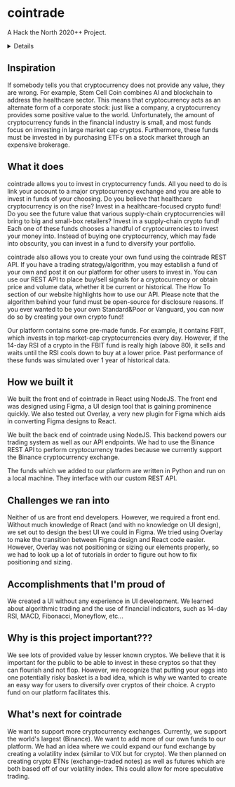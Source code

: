 # cointrade
A Hack the North 2020++ Project.

<details>
  <img src="static/funds" name="Fund List Page">
  <img src="static/fundview" name="Individual Fund Page">
</details>

## Inspiration
If somebody tells you that cryptocurrency does not provide any value, they are wrong. For example, Stem Cell Coin combines AI and blockchain to address the healthcare sector. This means that cryptocurrency acts as an alternate form of a corporate stock: just like a company, a cryptocurrency provides some positive value to the world. Unfortunately, the amount of cryptocurrency funds in the financial industry is small, and most funds focus on investing in large market cap cryptos. Furthermore, these funds must be invested in by purchasing ETFs on a stock market through an expensive brokerage.

## What it does
cointrade allows you to invest in cryptocurrency funds. All you need to do is link your account to a major cryptocurrency exchange and you are able to invest in funds of your choosing. Do you believe that healthcare cryptocurrency is on the rise? Invest in a healthcare-focused crypto fund! Do you see the future value that various supply-chain cryptocurrencies will bring to big and small-box retailers? Invest in a supply-chain crypto fund! Each one of these funds chooses a handful of cryptocurrencies to invest your money into. Instead of buying one cryptocurrency, which may fade into obscurity, you can invest in a fund to diversify your portfolio.

cointrade also allows you to create your own fund using the cointrade REST API. If you have a trading strategy/algorithm, you may establish a fund of your own and post it on our platform for other users to invest in. You can use our REST API to place buy/sell signals for a cryptocurrency or obtain price and volume data, whether it be current or historical. The How To section of our website highlights how to use our API. Please note that the algorithm behind your fund must be open-source for disclosure reasons. If you ever wanted to be your own Standard&Poor or Vanguard, you can now do so by creating your own crypto fund!

Our platform contains some pre-made funds. For example, it contains FBIT, which invests in top market-cap cryptocurrencies every day. However, if the 14-day RSI of a crypto in the FBIT fund is really high (above 80), it sells and waits until the RSI cools down to buy at a lower price. Past performance of these funds was simulated over 1 year of historical data.

## How we built it
We built the front end of cointrade in React using NodeJS. The front end was designed using Figma, a UI design tool that is gaining prominence quickly. We also tested out Overlay, a very new plugin for Figma which aids in converting Figma designs to React. 

We built the back end of cointrade using NodeJS. This backend powers our trading system as well as our API endpoints. We had to use the Binance REST API to perform cryptocurrency trades because we currently support the Binance cryptocurrency exchange.

The funds which we added to our platform are written in Python and run on a local machine. They interface with our custom REST API.

## Challenges we ran into
Neither of us are front end developers. However, we required a front end. Without much knowledge of React (and with no knowledge on UI design), we set out to design the best UI we could in Figma. We tried using Overlay to make the transition between Figma design and React code easier. However, Overlay was not positioning or sizing our elements properly, so we had to look up a lot of tutorials in order to figure out how to fix positioning and sizing.

## Accomplishments that I'm proud of
We created a UI without any experience in UI development.
We learned about algorithmic trading and the use of financial indicators, such as 14-day RSI, MACD, Fibonacci, Moneyflow, etc...

## Why is this project important???
We see lots of provided value by lesser known cryptos. We believe that it is important for the public to be able to invest in these cryptos so that they can flourish and not flop. However, we recognize that putting your eggs into one potentially risky basket is a bad idea, which is why we wanted to create an easy way for users to diversify over cryptos of their choice. A crypto fund on our platform facilitates this.

## What's next for cointrade
We want to support more cryptocurrency exchanges. Currently, we support the world's largest (Binance).
We want to add more of our own funds to our platform.
We had an idea where we could expand our fund exchange by creating a volatility index (similar to VIX but for crypto). We then planned on creating crypto ETNs (exchange-traded notes) as well as futures which are both based off of our volatility index. This could allow for more speculative trading.
